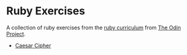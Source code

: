 # Ruby Exercises

A collection of ruby exercises from the [ruby curriculum](https://www.theodinproject.com/paths/full-stack-ruby-on-rails/courses/ruby) from [The Odin Project](https://www.theodinproject.com/).

* [Caesar Cipher](https://www.theodinproject.com/lessons/ruby-caesar-cipher)